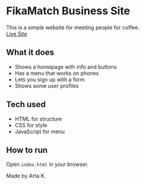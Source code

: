 # FikaMatch Business Site

This is a simple website for meeting people for coffee.  
[Live Site](https://js-project-business-site-fikamatch.netlify.app/)

## What it does

- Shows a homepage with info and buttons
- Has a menu that works on phones
- Lets you sign up with a form
- Shows some user profiles

## Tech used

- HTML for structure
- CSS for style
- JavaScript for menu

## How to run

Open `index.html` in your browser.

Made by Arta K.